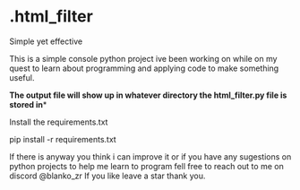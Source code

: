 # .html_filter
Simple yet effective

This is a simple console python project ive been working on while on my quest to learn about programming and applying code to make something useful. 

**The output file will show up in whatever directory the html_filter.py file is stored in***

Install the requirements.txt 

pip install -r requirements.txt

If there is anyway you think i can improve it or if you have any sugestions on python projects to help me learn to program fell free to reach out to me on discord @blanko_zr 
If you like leave a star thank you. 
